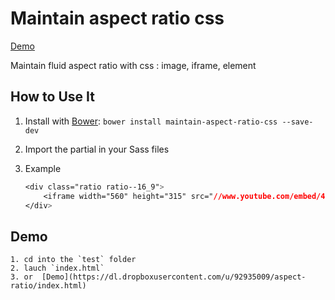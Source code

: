# Maintain aspect ratio css

[Demo](https://dl.dropboxusercontent.com/u/92935009/aspect-ratio/index.html)

Maintain fluid aspect ratio with css : image, iframe, element


## How to Use It

1. Install with [Bower](http://bower.io/ "BOWER: A package manager for the web"):
   `bower install maintain-aspect-ratio-css --save-dev`

2. Import the partial in your Sass files

3. Example

	```Css
	<div class="ratio ratio--16_9">
		<iframe width="560" height="315" src="//www.youtube.com/embed/4SH6ghURstg" frameborder="0" allowfullscreen></iframe>
	</div>
	```


## Demo
	1. cd into the `test` folder
	2. lauch `index.html`
	3. or  [Demo](https://dl.dropboxusercontent.com/u/92935009/aspect-ratio/index.html)
